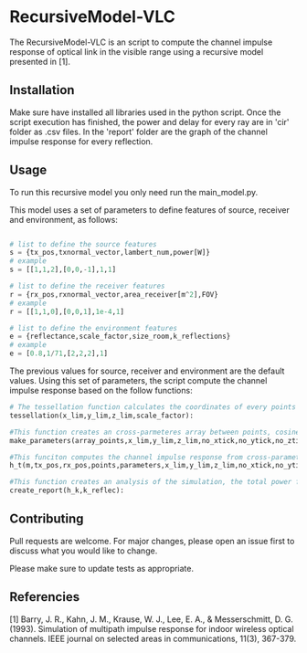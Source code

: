 # RecursiveModel-VLC

The RecursiveModel-VLC is an script to compute the channel impulse response of optical link in the visible range using a recursive model presented in [1]. 

## Installation

Make sure have installed all libraries used in the python script. Once the script execution has finished, the power and delay for every ray  are in 'cir' folder as .csv files. In the 'report' folder are the graph of the channel impulse response for every reflection. 

## Usage

To run this recursive model you only need run the main_model.py.  

This model uses a set of parameters to define features of source, receiver and environment, as follows:

```python

# list to define the source features
s = {tx_pos,txnormal_vector,lambert_num,power[W]}
# example 
s = [[1,1,2],[0,0,-1],1,1]

# list to define the receiver features
r = {rx_pos,rxnormal_vector,area_receiver[m^2],FOV}
# example
r = [[1,1,0],[0,0,1],1e-4,1]

# list to define the environment features
e = {reflectance,scale_factor,size_room,k_reflections}
# example
e = [0.8,1/71,[2,2,2],1]
```

The previous values for source, receiver and environment are the default values. Using this set of parameters, the script compute the channel impulse response based on the follow functions:

```python
# The tessellation function calculates the coordinates of every points in the walls discretization, and returns the array_points.
tessellation(x_lim,y_lim,z_lim,scale_factor):

#This function creates an cross-parmeteres array between points, cosine of output angle and euclidean distance. Returns the cross-parameters array.
make_parameters(array_points,x_lim,y_lim,z_lim,no_xtick,no_ytick,no_ztick):

#This funciton computes the channel impulse response from cross-parameters array, based on number of reflection. Returns a list with the different order response, h0,h1,h2...hk. 
h_t(m,tx_pos,rx_pos,points,parameters,x_lim,y_lim,z_lim,no_xtick,no_ytick,no_ztick,init_index,a_r,rho,delta_A,k_reflec):

#This function creates an analysis of the simulation, the total power for each reflection, total power in the receiver and plots. 
create_report(h_k,k_reflec):
```


## Contributing
Pull requests are welcome. For major changes, please open an issue first to discuss what you would like to change.

Please make sure to update tests as appropriate.

## Referencies
[1] Barry, J. R., Kahn, J. M., Krause, W. J., Lee, E. A., & Messerschmitt, D. G. (1993). Simulation of multipath impulse response for indoor wireless optical channels. IEEE journal on selected areas in communications, 11(3), 367-379.
